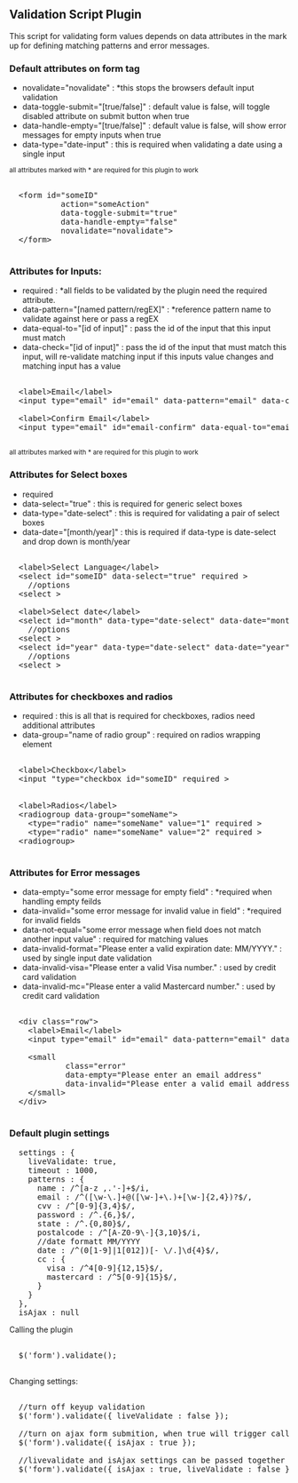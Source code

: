 <h2>Validation Script Plugin</h2>

<p>This script for validating form values depends on data attributes in the mark up for defining matching patterns and error messages.</p>

<h3>Default attributes on form tag</h3>

<ul>
  <li>novalidate="novalidate" : *this stops the browsers default input validation</li>
  <li>data-toggle-submit="[true/false]" : default value is false, will toggle disabled attribute on submit button when true</li>
  <li>data-handle-empty="[true/false]" : default value is false, will show error messages for empty inputs when true</li>
  <li>data-type="date-input" : this is required when validating a date using a single input</li>
</ul>
<small>all attributes marked with * are required for this plugin to work</small>

<pre>
  
  &lt;form id="someID" 
           action="someAction"
           data-toggle-submit="true" 
           data-handle-empty="false"
           novalidate="novalidate"&gt;
  &lt;/form&gt;

</pre>

<h3>Attributes for Inputs: </h3>

<ul>
  <li>required : *all fields to be validated by the plugin need the required attribute.</li>
  <li>data-pattern="[named pattern/regEX]" : *reference pattern name to validate against here or pass a regEX </li>
  <li>data-equal-to="[id of input]" : pass the id of the input that this input must match</li>
  <li>data-check="[id of input]" : pass the id of the input that must match this input, will re-validate matching input if this inputs value changes and matching input has a value</li>
</ul>

<pre>

  &lt;label&gt;Email&lt;/label&gt;
  &lt;input type="email" id="email" data-pattern="email" data-check="email-confirm" required &gt;

  &lt;label>Confirm Email&lt;/label>  
  &lt;input type="email" id="email-confirm" data-equal-to="email" required &gt;

</pre>

<small>all attributes marked with * are required for this plugin to work</small>

<h3>Attributes for Select boxes</h3>
<ul>
  <li>required</li>
  <li>data-select="true" : this is required for generic select boxes</li>
  <li>data-type="date-select" : this is required for validating a pair of select boxes </li>
  <li>data-date="[month/year]" : this is required if data-type is date-select and drop down is month/year</li>
</ul>

<pre>

  &lt;label&gt;Select Language&lt;/label&gt;
  &lt;select id="someID" data-select="true" required &gt;
    //options 
  &lt;select &gt;

  &lt;label&gt;Select date&lt;/label&gt;
  &lt;select id="month" data-type="date-select" data-date="month" required &gt;
    //options 
  &lt;select &gt;
  &lt;select id="year" data-type="date-select" data-date="year" required &gt;
    //options 
  &lt;select &gt;
  
</pre>

<h3>Attributes for checkboxes and radios</h3>
<ul>
  <li>required : this is all that is required for checkboxes, radios need additional attributes</li>
  <li>data-group="name of radio group" : required on radios wrapping element</li>
</ul>

<pre>

  &lt;label&gt;Checkbox&lt;/label&gt;
  &lt;input "type="checkbox id="someID" required &gt;


  &lt;label&gt;Radios&lt;/label&gt;
  &lt;radiogroup data-group="someName"&gt;
    &lt;type="radio" name="someName" value="1" required &gt;
    &lt;type="radio" name="someName" value="2" required &gt;
  &lt;radiogroup&gt;
  
</pre>

<h3>Attributes for Error messages</h3>

  <ul>
    <li>data-empty="some error message for empty field" : *required when handling empty feilds</li>
    <li>data-invalid="some error message for invalid value in field" : *required for invalid fields</li>
    <li>data-not-equal="some error message when field does not match another input value" : required for matching values</li>
    <li>data-invalid-format="Please enter a valid expiration date: MM/YYYY." : used by single input date validation</li>
    <li>data-invalid-visa="Please enter a valid Visa number." : used by credit card validation</li>
    <li>data-invalid-mc="Please enter a valid Mastercard number." : used by credit card validation</li>
  </ul>

<pre>

  &lt;div class="row"&gt;
    &lt;label&gt;Email&lt;/label&gt;
    &lt;input type="email" id="email" data-pattern="email" data-check="email-confirm" required &gt;
  
    &lt;small
            class="error"
            data-empty="Please enter an email address"
            data-invalid="Please enter a valid email address" &gt;
    &lt;/small&gt;
  &lt;/div&gt;

</pre>
<h3>Default plugin settings</h3>
<pre>
  settings : {
    liveValidate: true,
    timeout : 1000,
    patterns : {
      name : /^[a-z ,.'-]+$/i,
      email : /^([\w-\.]+@([\w-]+\.)+[\w-]{2,4})?$/,
      cvv : /^[0-9]{3,4}$/,
      password : /^.{6,}$/,
      state : /^.{0,80}$/,
      postalcode : /^[A-Z0-9\-]{3,10}$/i,
      //date formatt MM/YYYY
      date : /^(0[1-9]|1[012])[- \/.]\d{4}$/,
      cc : {
        visa : /^4[0-9]{12,15}$/,
        mastercard : /^5[0-9]{15}$/,
      }
    }
  },
  isAjax : null
</pre>

<p>Calling the plugin</p>

<pre>

  $('form').validate();
  
</pre>

<p>Changing settings:</p>

<pre>

  //turn off keyup validation
  $('form').validate({ liveValidate : false });
  
  //turn on ajax form submition, when true will trigger callAjax custom event
  $('form').validate({ isAjax : true });
  
  //livevalidate and isAjax settings can be passed together
  $('form').validate({ isAjax : true, liveValidate : false });
  
</pre>
  
